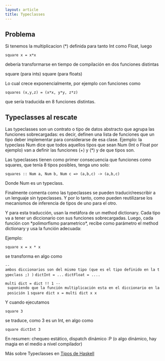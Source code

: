 ```yaml
---
layout: article
title: Typeclasses
---
```


Problema
--------

Si tenemos la multiplicacion (\*) definida para tanto Int como Float, luego

`square x = x*x`

debería transformarse en tiempo de compilación en dos funciones distintas

square (para ints) square (para floats)

Lo cual crece exponencialmente, por ejemplo con funciones como

`squares (x,y,z) = (x*x, y*y, z*z)`

que sería traducida en 8 funciones distintas.

Typeclasses al rescate
----------------------

Las typeclasses son un contrato o tipo de datos abstracto que agrupa las funciones sobrecargadas: es decir, definen una lista de funciones que un tipo deber implementar para considerarse de esa clase. Ejemplo: la typeclass Num dice que todos aquellos tipos que sean Num (Int o Float por ejemplo) van a definir las funciones (+) y (\*) y de que tipos son.

Las typeclasses tienen como primer consecuencia que funciones como squares, que tenía 8 tipos posibles, tenga uno solo:

`squares :: Num a, Num b, Num c => (a,b,c) -> (a,b,c)`

Donde Num es un typeclass.

Finalmente comenta como las typeclasses se pueden traducir/reescribir a un lenguaje sin typeclasses. Y por lo tanto, como pueden reutilizarse los mecanismos de inferencia de tipos de uno para el otro.

Y para esta traducción, usan la metáfora de un method dictionary. Cada tipo va a tener un diccionario con sus funciones sobrecargadas. Luego, cada función con \*polimorfismo parametrico\*, recibe como parámetro el method dictionary y usa la función adecuada:

Ejemplo:

`square x = x * x`

se transforma en algo como

`--ambos diccionarios son del mismo tipo (que es el tipo definido en la typeclass ;) )`
`dictInt = ...`
`dictFloat = ....`

`multi dict = dict !! 1 -- suponiendo que la función multiplicación esta en el diccionario en la posición 1`
`square dict x = multi dict x x`

Y cuando ejecutamos

`square 3`

se traduce, como 3 es un Int, en algo como

`square dictInt 3 `

En resumen: chequeo estático, dispatch dinámico :P (o algo dinámico, hay magia en el medio a nivel compilador)

Más sobre Typeclasses en [Tipos de Haskell](tipos-de-haskell-typeclasses.html)
